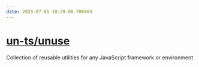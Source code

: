 ```yaml
---
date: 2025-07-01 10:39:08.706904
---
```


# [un-ts/unuse](https://github.com/un-ts/unuse)

Collection of reusable utilities for any JavaScript framework or environment